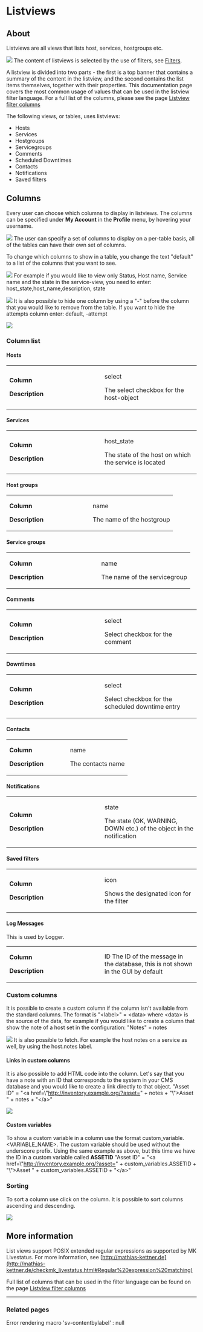# Listviews

## About

Listviews are all views that lists host, services, hostgroups etc.

![](attachments/16482333/19235821.png)
The content of listviews is selected by the use of filters, see [Filters](Filters).

A listview is divided into two parts - the first is a top banner that contains a summary of the content in the listview, and the second contains the list items themselves, together with their properties. This documentation page covers the most common usage of values that can be used in the listview filter language. For a full list of the columns, please see the page [Listview filter columns](https://kb.op5.com/display/GUI/Listview+filter+columns)

The following views, or tables, uses listviews:

- Hosts
- Services
- Hostgroups
- Servicegroups
- Comments
- Scheduled Downtimes
- Contacts
- Notifications
- Saved filters

## Columns

Every user can choose which columns to display in listviews. The columns can be specified under **My Account** in the **Profile** menu, by hovering your username.

![](attachments/16482333/19235828.png)
The user can specify a set of columns to display on a per-table basis, all of the tables can have their own set of columns.

To change which columns to show in a table, you change the text "default" to a list of the columns that you want to see.

![](attachments/16482333/19235822.png)
 For example if you would like to view only Status, Host name, Service name and the state in the service-view, you need to enter:
 host\_state,host\_name,description, state

![](attachments/16482333/19235823.png)
 It is also possible to hide one column by using a "-" before the column that you would like to remove from the table. If you want to hide the attempts column enter:
 default, -attempt

![](attachments/16482333/19235824.png)

### Column list

#### Hosts

<table>
<colgroup>
<col width="50%" />
<col width="50%" />
</colgroup>
<tbody>
<tr class="odd">
<td align="left"><p><strong>Column</strong></p>
<p><strong>Description</strong></p></td>
<td align="left"><p>select</p>
<p>The select checkbox for the host-object</p></td>
</tr>
</tbody>
</table>

#### Services

<table>
<colgroup>
<col width="50%" />
<col width="50%" />
</colgroup>
<tbody>
<tr class="odd">
<td align="left"><p><strong>Column</strong></p>
<p><strong>Description</strong></p></td>
<td align="left"><p>host_state</p>
<p>The state of the host on which the service is located</p></td>
</tr>
</tbody>
</table>

#### Host groups

<table>
<colgroup>
<col width="50%" />
<col width="50%" />
</colgroup>
<tbody>
<tr class="odd">
<td align="left"><p><strong>Column</strong></p>
<p><strong>Description</strong></p></td>
<td align="left"><p>name</p>
<p>The name of the hostgroup</p></td>
</tr>
</tbody>
</table>

#### Service groups

<table>
<colgroup>
<col width="50%" />
<col width="50%" />
</colgroup>
<tbody>
<tr class="odd">
<td align="left"><p><strong>Column</strong></p>
<p><strong>Description</strong></p></td>
<td align="left"><p>name</p>
<p>The name of the servicegroup</p></td>
</tr>
</tbody>
</table>

#### Comments

<table>
<colgroup>
<col width="50%" />
<col width="50%" />
</colgroup>
<tbody>
<tr class="odd">
<td align="left"><p><strong>Column</strong></p>
<p><strong>Description</strong></p></td>
<td align="left"><p>select</p>
<p>Select checkbox for the comment</p></td>
</tr>
</tbody>
</table>

#### Downtimes

<table>
<colgroup>
<col width="50%" />
<col width="50%" />
</colgroup>
<tbody>
<tr class="odd">
<td align="left"><p><strong>Column</strong></p>
<p><strong>Description</strong></p></td>
<td align="left"><p>select</p>
<p>Select checkbox for the scheduled downtime entry</p></td>
</tr>
</tbody>
</table>

#### Contacts

<table>
<colgroup>
<col width="50%" />
<col width="50%" />
</colgroup>
<tbody>
<tr class="odd">
<td align="left"><p><strong>Column</strong></p>
<p><strong>Description</strong></p></td>
<td align="left"><p>name</p>
<p>The contacts name</p></td>
</tr>
</tbody>
</table>

#### Notifications

<table>
<colgroup>
<col width="50%" />
<col width="50%" />
</colgroup>
<tbody>
<tr class="odd">
<td align="left"><p><strong>Column</strong></p>
<p><strong>Description</strong></p></td>
<td align="left"><p>state</p>
<p>The state (OK, WARNING, DOWN etc.) of the object in the notification</p></td>
</tr>
</tbody>
</table>

#### Saved filters

<table>
<colgroup>
<col width="50%" />
<col width="50%" />
</colgroup>
<tbody>
<tr class="odd">
<td align="left"><p><strong>Column</strong></p>
<p><strong>Description</strong></p></td>
<td align="left"><p>icon</p>
<p>Shows the designated icon for the filter</p></td>
</tr>
</tbody>
</table>

#### Log Messages

This is used by Logger.

<table>
<colgroup>
<col width="50%" />
<col width="50%" />
</colgroup>
<tbody>
<tr class="odd">
<td align="left"><p><strong>Column</strong></p>
<p><strong>Description</strong></p></td>
<td align="left">ID
The ID of the message in the database, this is not shown in the GUI by default</td>
</tr>
</tbody>
</table>

### Custom columns

It is possible to create a custom column if the column isn't available from the standard columns.
 The format is "\<label\>" = \<data\> where \<data\> is the source of the data, for example if you would like to create a column that show the note of a host set in the configuration:
 "Notes" = notes

![](attachments/16482333/19235825.png)
 It is also possible to fetch. For example the host notes on a service as well, by using the host.notes label.

#### Links in custom columns

It is also possible to add HTML code into the column. Let's say that you have a note with an ID that corresponds to the system in your CMS database and you would like to create a link directly to that object.
 "Asset ID" = "\<a href=\\"http://inventory.example.org/?asset=" + notes + "\\"\>Asset " + notes + "\</a\>"

![](attachments/16482333/19235826.png)

#### Custom variables

To show a custom variable in a column use the format custom\_variable.\<VARIABLE\_NAME\>. The custom variable should be used without the underscore prefix. Using the same example as above, but this time we have the ID in a custom variable called **ASSETID**
 "Asset ID" = "\<a href=\\"http://inventory.example.org/?asset=" + custom\_variables.ASSETID + "\\"\>Asset " + custom\_variables.ASSETID + "\</a\>"

### Sorting

To sort a column use click on the column. It is possible to sort columns ascending and descending.

![](attachments/16482333/19235827.png)

## More information

List views support POSIX extended regular expressions as supported by MK Livestatus. For more information, see [http://mathias-kettner.de](http://mathias-kettner.de/checkmk_livestatus.html#Regular%20expression%20matching)

Full list of columns that can be used in the filter language can be found on the page [Listview filter columns](https://kb.op5.com/display/GUI/Listview+filter+columns)

* * * * *

### Related pages

Error rendering macro 'sv-contentbylabel' : null
